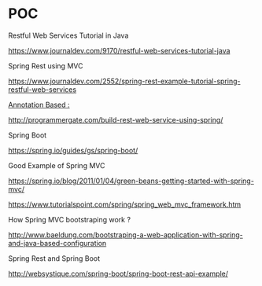 # POC
Restful Web Services Tutorial in Java 

https://www.journaldev.com/9170/restful-web-services-tutorial-java

Spring Rest using MVC 

https://www.journaldev.com/2552/spring-rest-example-tutorial-spring-restful-web-services

<U>Annotation Based :</U>

http://programmergate.com/build-rest-web-service-using-spring/



Spring Boot 


https://spring.io/guides/gs/spring-boot/


Good Example of Spring MVC 

https://spring.io/blog/2011/01/04/green-beans-getting-started-with-spring-mvc/


https://www.tutorialspoint.com/spring/spring_web_mvc_framework.htm


How Spring MVC bootstraping work ?

http://www.baeldung.com/bootstraping-a-web-application-with-spring-and-java-based-configuration


Spring Rest and Spring Boot 

http://websystique.com/spring-boot/spring-boot-rest-api-example/

